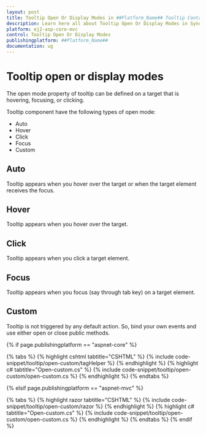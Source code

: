 ```yaml
---
layout: post
title: Tooltip Open Or Display Modes in ##Platform_Name## Tooltip Control | Syncfusion
description: Learn here all about Tooltip Open Or Display Modes in Syncfusion ##Platform_Name## Tooltip component of Syncfusion Essential JS 2 and more.
platform: ej2-asp-core-mvc
control: Tooltip Open Or Display Modes
publishingplatform: ##Platform_Name##
documentation: ug
---
```


# Tooltip open or display modes

The open mode property of tooltip can be defined on a target that is hovering, focusing, or clicking.

Tooltip component have the following types of open mode:

* Auto
* Hover
* Click
* Focus
* Custom

## Auto

Tooltip appears when you hover over the target or when the target element receives the focus.

## Hover

Tooltip appears when you hover over the target.

## Click

Tooltip appears when you click a target element.

## Focus

Tooltip appears when you focus (say through tab key) on a target element.

## Custom

Tooltip is not triggered by any default action. So, bind your own events and use either open or close public methods.

{% if page.publishingplatform == "aspnet-core" %}

{% tabs %}
{% highlight cshtml tabtitle="CSHTML" %}
{% include code-snippet/tooltip/open-custom/tagHelper %}
{% endhighlight %}
{% highlight c# tabtitle="Open-custom.cs" %}
{% include code-snippet/tooltip/open-custom/open-custom.cs %}
{% endhighlight %}
{% endtabs %}

{% elsif page.publishingplatform == "aspnet-mvc" %}

{% tabs %}
{% highlight razor tabtitle="CSHTML" %}
{% include code-snippet/tooltip/open-custom/razor %}
{% endhighlight %}
{% highlight c# tabtitle="Open-custom.cs" %}
{% include code-snippet/tooltip/open-custom/open-custom.cs %}
{% endhighlight %}
{% endtabs %}
{% endif %}

